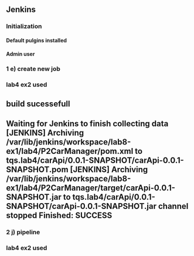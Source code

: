 ## Jenkins

### Initialization
#### Default pulgins installed
#### Admin user

### 1 e) create new job 
### lab4 ex2 used

build sucessefull
--------------------------------
Waiting for Jenkins to finish collecting data
[JENKINS] Archiving /var/lib/jenkins/workspace/lab8-ex1/lab4/P2CarManager/pom.xml to tqs.lab4/carApi/0.0.1-SNAPSHOT/carApi-0.0.1-SNAPSHOT.pom
[JENKINS] Archiving /var/lib/jenkins/workspace/lab8-ex1/lab4/P2CarManager/target/carApi-0.0.1-SNAPSHOT.jar to tqs.lab4/carApi/0.0.1-SNAPSHOT/carApi-0.0.1-SNAPSHOT.jar
channel stopped
Finished: SUCCESS
-------------------------------

### 2 j) pipeline
### lab4 ex2 used

